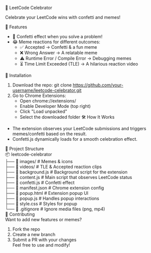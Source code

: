 🎉 LeetCode Celebrator  

Celebrate your LeetCode wins with confetti and memes! 

 🚀 Features  
- 🎊 Confetti effect when you solve a problem!  
- 😂 Meme reactions for different outcomes:  
  - ✅ Accepted → Confetti & a fun meme  
  - ❌ Wrong Answer → A relatable meme  
  - ⚠ Runtime Error / Compile Error → Debugging memes  
  - ⏳ Time Limit Exceeded (TLE) → A hilarious reaction video  

 📌 Installation  
1. Download the repo:
   git clone https://github.com/your-username/leetcode-celebrator.git
2. Go to Chrome Extensions:  
   - Open chrome://extensions/  
   - Enable Developer Mode (top right)  
   - Click "Load unpacked"  
   - Select the downloaded folder
 🛠 How It Works  
- The extension observes your LeetCode submissions and triggers memes/confetti based on the result.  
- Confetti.js dynamically loads for a smooth celebration effect.    

 📂 Project Structure  
📦 leetcode-celebrator  
├── 📂 images/            # Memes & icons  
├── 📂 videos/            # TLE & Accepted reaction clips  
├── 📜 background.js      # Background script for the extension  
├── 📜 content.js         # Main script that observes LeetCode status  
├── 📜 confetti.js        # Confetti effect  
├── 📜 manifest.json      # Chrome extension config  
├── 📜 popup.html         # Extension popup UI  
├── 📜 popup.js           # Handles popup interactions  
├── 📜 style.css          # Styles for popup  
└── 📜 .gitignore         # Ignore media files (png, mp4)  
 🤝 Contributing  
Want to add new features or memes?  
1. Fork the repo  
2. Create a new branch  
3. Submit a PR with your changes  
 Feel free to use and modify!  
